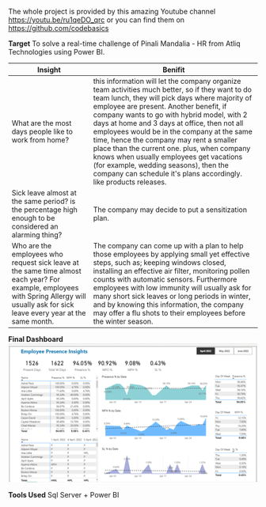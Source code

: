 The whole project is provided by this amazing Youtube channel https://youtu.be/ru1qeDO_qrc
or you can find them on https://github.com/codebasics

**Target** To solve a real-time challenge of Pinali Mandalia - HR from Atliq Technologies using Power BI.

Insight | Benifit
 --- | --- 
What are the most days people like to work from home? | this information will let the company organize team activities much better, so if they want to do team lunch, they will pick days where majority of employee are present. Another benefit, if company wants to go with hybrid model, with 2 days at home and 3 days at office, then not all employees would be in the company at the same time, hence the company may rent a smaller place than the current one. plus, when company knows when usually employees get vacations (for example, wedding seasons), then the company can schedule it's plans accordingly. like products releases.
Sick leave almost at the same period? is the percentage high enough to be considered an alarming thing? | The company may decide to put a sensitization plan. 
Who are the employees who request sick leave at the same time almost each year? For example, employees with Spring Allergy will usually ask for sick leave every year at the same month.  | The company can come up with a plan to help those employees by applying small yet effective steps, such as; keeping windows closed, installing an effective air filter, monitoring pollen counts with automatic sensors. Furthermore employees with low immunity will usually ask for many short sick leaves or long periods in winter, and by knowing this information, the company may offer a flu shots to their employees before the winter season. 

**Final Dashboard**
![alt text](https://github.com/Amira-Ali/Portfolio-Projects/blob/main/HR%20Insights/dashboard.png)

**Tools Used**
Sql Server + Power BI
